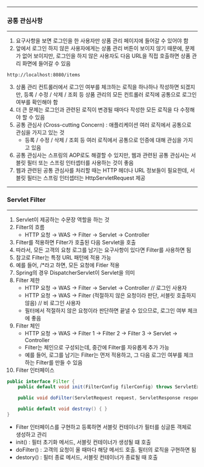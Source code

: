 -----
### 공통 관심사항
-----
1. 요구사항을 보면 로그인을 한 사용자만 상품 관리 페이지에 들어갈 수 있어야 함
2. 앞에서 로그인 하지 않은 사용자에게는 상품 관리 버튼이 보이지 않기 때문에, 문제가 없어 보이지만, 로그인을 하지 않은 사용자도 다음 URL을 직접 호출하면 상품 관리 화면에 들어갈 수 있음
```
http://localhost:8080/items
```
3. 상품 관리 컨트롤러에서 로그인 여부를 체크하는 로직을 하나하나 작성하면 되겠지만, 등록 / 수정 / 삭제 / 조회 등 상품 관리의 모든 컨트롤러 로직에 공통으로 로그인 여부를 확인해야 함
4. 더 큰 문제는 로그인과 관련된 로직이 변경될 때마다 작성한 모든 로직을 다 수정해야 할 수 있음
5. 공통 관심사 (Cross-cutting Concern) : 애플리케이션 여러 로직에서 공통으로 관심을 가지고 있는 것
   - 등록 / 수정 / 삭제 / 조회 등 여러 로직에서 공통으로 인증에 대해 관심을 가지고 있음
6. 공통 관심사는 스프링의 AOP로도 해결할 수 있지만, 웹과 관련된 공통 관심사는 서블릿 필터 또는 스프링 인터셉터를 사용하는 것이 좋음
7. 웹과 관련된 공통 관심사를 처리할 때는 HTTP 헤더나 URL 정보들이 필요한데, 서블릿 필터는 스프링 인터셉터는 HttpServletRequest 제공

----
### Servlet Filter
----
1. Servlet이 제공하는 수문장 역할을 하는 것
2. Filter의 흐름
   - HTTP 요청 → WAS → Filter → Servlet → Controller
3. Filter를 적용하면 Filter가 호출된 다음 Servlet을 호출
4. 따라서, 모든 고객의 요청 로그를 남기는 요구사항이 있다면 Filter를 사용하면 됨
5. 참고로 Filter는 특정 URL 패턴에 적용 가능
6. 예를 들어, /*라고 하면, 모든 요청에 Fitler 적용
7. Spring의 경우 DispatcherServlet이 Servlet을 의미
8. Filter 제한
   - HTTP 요청 → WAS → Filter → Servlet → Controller // 로그인 사용자
   - HTTP 요청 → WAS → Filter (적절하지 않은 요청이라 판단, 서블릿 호출하지 않음) // 비 로그인 사용자
   - 필터에서 적절하지 않은 요청이라 판단하면 끝낼 수 있으므로, 로그인 여부 체크에 좋음
9. Filter 체인
   - HTTP 요청 → WAS → Filter 1 → Filter 2 → Filter 3 → Servlet → Controller
   - Filter는 체인으로 구성되는데, 중간에 Filter를 자유롭게 추가 가능
   - 예를 들어, 로그를 남기는 Filter는 먼저 적용하고, 그 다음 로그인 여부를 체크하는 Filter를 만들 수 있음
10. Filter 인터페이스
```java
public interface Filter {
    public default void init(FilterConfig filerConfig) throws ServletException { }

    public void doFilter(ServletRequest request, ServletResponse response, FilterChain chain) throws IOException, ServletException;

    public default void destroy() { }
}
```
  - Filter 인터페이스를 구현하고 등록하면 서블릿 컨테이너가 필터를 싱글톤 객체로 생성하고 관리
  - init() : 필터 초기화 메서드, 서블릿 컨테이너가 생성될 떄 호출
  - doFilter() : 고객의 요청이 올 때마다 해당 메서드 호출. 필터의 로직을 구현하면 됨
  - destory() : 필터 종료 메서드, 서블릿 컨테이너가 종료될 때 호출
